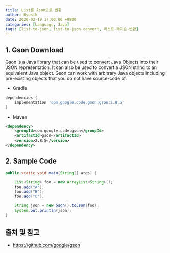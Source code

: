 ```yaml
---
title: List를 Json으로 변환
author: Hyosik
date: 2020-02-19 17:00:00 +0900
categories: [Language, Java]
tags: [list-to-json, list-to-json-convert, 리스트-제이슨-변환]
---
```


## 1. Gson Download
Gson is a Java library that can be used to convert Java Objects into their JSON representation. It can also be used to convert a JSON string to an equivalent Java object. Gson can work with arbitrary Java objects including pre-existing objects that you do not have source-code of.

* Gradle

```gradle
dependencies {
    implementation 'com.google.code.gson:gson:2.8.5'
}
```

* Maven

```xml
<dependency>
    <groupId>com.google.code.gson</groupId>
    <artifactId>gson</artifactId>
    <version>2.8.5</version>
</dependency>
```

## 2. Sample Code

```java
public static void main(String[] args) {

    List<String> foo = new ArrayList<String>();
    foo.add("A");
    foo.add("B");
    foo.add("C");

    String json = new Gson().toJson(foo);
    System.out.println(json);
}
```

## 출처 및 참고
* <https://github.com/google/gson>
